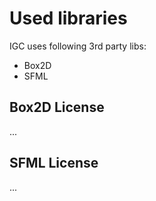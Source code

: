 # Used libraries

IGC uses following 3rd party libs:
- Box2D
- SFML

## Box2D License

...


## SFML License

...
